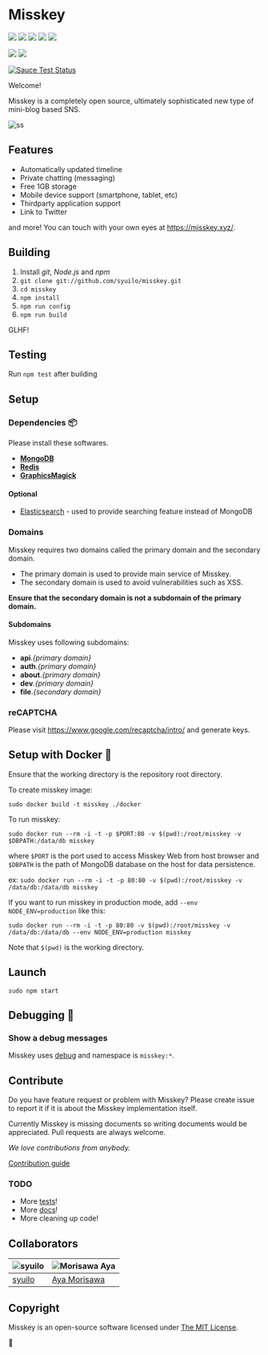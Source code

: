 # Misskey
[![][travis-badge]][travis-link]
[![][appveyor-badge]][appveyor-link]
[![][dependencies-badge]][dependencies-link]
[![][mit-badge]][mit]
[![][saythanks-badge]][saythanks]

[![][himawari-badge]][himasaku]
[![][sakurako-badge]][himasaku]

[![Sauce Test Status][saucelabs-image]][saucelabs-url]

Welcome!

Misskey is a completely open source, ultimately sophisticated new type of mini-blog based SNS.

![ss](./resources/ss.jpg)

## Features
* Automatically updated timeline
* Private chatting (messaging)
* Free 1GB storage
* Mobile device support (smartphone, tablet, etc)
* Thirdparty application support
* Link to Twitter

and more! You can touch with your own eyes at https://misskey.xyz/.

## Building
1. Install *git*, *Node.js* and *npm*
2. `git clone git://github.com/syuilo/misskey.git`
3. `cd misskey`
4. `npm install`
5. `npm run config`
6. `npm run build`

GLHF!

## Testing
Run `npm test` after building

## Setup
### Dependencies :package:
Please install these softwares.
* **[MongoDB](https://www.mongodb.com/)**
* **[Redis](https://redis.io/)**
* **[GraphicsMagick](http://www.graphicsmagick.org/)**

#### Optional
* [Elasticsearch](https://www.elastic.co/) - used to provide searching feature instead of MongoDB

### Domains
Misskey requires two domains called the primary domain and the secondary domain.

* The primary domain is used to provide main service of Misskey.
* The secondary domain is used to avoid vulnerabilities such as XSS.

**Ensure that the secondary domain is not a subdomain of the primary domain.**

#### Subdomains
Misskey uses following subdomains:

* **api**.*{primary domain}*
* **auth**.*{primary domain}*
* **about**.*{primary domain}*
* **dev**.*{primary domain}*
* **file**.*{secondary domain}*

### reCAPTCHA
Please visit https://www.google.com/recaptcha/intro/ and generate keys.

## Setup with Docker :whale:
Ensure that the working directory is the repository root directory.

To create misskey image:

`sudo docker build -t misskey ./docker`

To run misskey:

`sudo docker run --rm -i -t -p $PORT:80 -v $(pwd):/root/misskey -v $DBPATH:/data/db misskey`

where `$PORT` is the port used to access Misskey Web from host browser
and `$DBPATH` is the path of MongoDB database on the host for data persistence.

ex: `sudo docker run --rm -i -t -p 80:80 -v $(pwd):/root/misskey -v /data/db:/data/db misskey`

If you want to run misskey in production mode, add `--env NODE_ENV=production` like this:

`sudo docker run --rm -i -t -p 80:80 -v $(pwd):/root/misskey -v /data/db:/data/db --env NODE_ENV=production misskey`

Note that `$(pwd)` is the working directory.

## Launch
`sudo npm start`

## Debugging :bug:
### Show a debug messages
Misskey uses [debug](https://github.com/visionmedia/debug) and namespace is `misskey:*`.

## Contribute
Do you have feature request or problem with Misskey?
Please create issue to report it if it is about the Misskey implementation itself.

Currently Misskey is missing documents so writing documents would be appreciated.
Pull requests are always welcome.

*We love contributions from anybody.*

[Contribution guide](./CONTRIBUTING.md)

### TODO
* More [tests](./test)!
* More [docs](./docs)!
* More cleaning up code!

## Collaborators
| ![syuilo](https://avatars2.githubusercontent.com/u/4439005?v=3&s=70) | ![Morisawa Aya](https://avatars0.githubusercontent.com/u/10798641?v=3&s=70)
|---|---|
| [syuilo](https://syuilo.com) | [Aya Morisawa](https://github.com/ayamorisawa)|

## Copyright
Misskey is an open-source software licensed under [The MIT License](LICENSE).

🍮

[mit]:                http://opensource.org/licenses/MIT
[mit-badge]:          https://img.shields.io/badge/license-MIT-444444.svg?style=flat-square
[travis-link]:        https://travis-ci.org/syuilo/misskey
[travis-badge]:       http://img.shields.io/travis/syuilo/misskey.svg?style=flat-square&label=Linux
[appveyor-link]:      https://ci.appveyor.com/project/syuilo/misskey
[appveyor-badge]:     https://img.shields.io/appveyor/ci/syuilo/misskey/master.svg?style=flat-square&label=Windows
[dependencies-link]:  https://gemnasium.com/syuilo/misskey
[dependencies-badge]: https://img.shields.io/gemnasium/syuilo/misskey.svg?style=flat-square
[saucelabs-image]:    https://saucelabs.com/browser-matrix/syuilo.svg
[saucelabs-url]:      https://saucelabs.com/u/syuilo
[saythanks]:          https://saythanks.io/to/syuilo
[saythanks-badge]:    https://img.shields.io/badge/SayThanks.io-☼-1EAEDB.svg?style=flat-square
[himasaku]:           https://himasaku.net
[himawari-badge]:     https://img.shields.io/badge/%E5%8F%A4%E8%B0%B7-%E5%90%91%E6%97%A5%E8%91%B5-1684c5.svg?style=flat-square
[sakurako-badge]:     https://img.shields.io/badge/%E5%A4%A7%E5%AE%A4-%E6%AB%BB%E5%AD%90-efb02a.svg?style=flat-square
